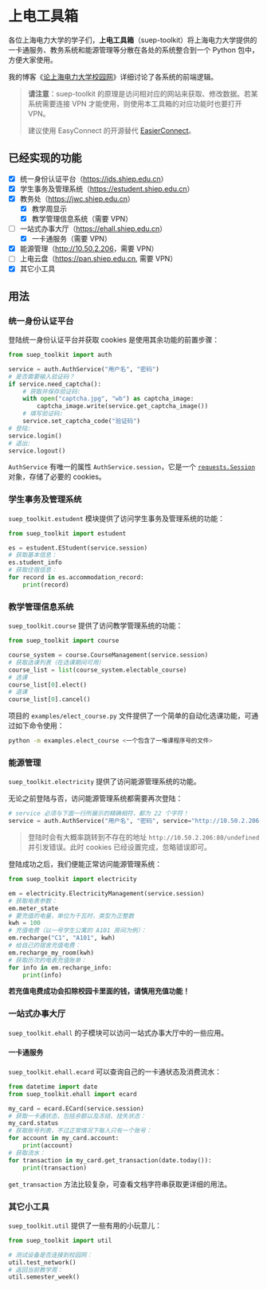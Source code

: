 # 上电工具箱

各位上海电力大学的学子们，**上电工具箱**（suep-toolkit）将上海电力大学提供的一卡通服务、教务系统和能源管理等分散在各处的系统整合到一个 Python 包中，方便大家使用。

我的博客《[论上海电力大学校园网](https://zhengxyz123.github.io/coding/suep-website/)》详细讨论了各系统的前端逻辑。

> **请注意**：suep-toolkit 的原理是访问相对应的网站来获取、修改数据。若某系统需要连接 VPN 才能使用，则使用本工具箱的对应功能时也要打开 VPN。
>
> 建议使用 EasyConnect 的开源替代 [EasierConnect](https://github.com/TeamSUEP/EasierConnect)。

## 已经实现的功能

- [x] 统一身份认证平台（<https://ids.shiep.edu.cn>）
- [x] 学生事务及管理系统（<https://estudent.shiep.edu.cn>）
- [x] 教务处（<https://jwc.shiep.edu.cn>）
  - [x] 教学周显示
  - [x] 教学管理信息系统（需要 VPN）
- [ ] 一站式办事大厅（<https://ehall.shiep.edu.cn>）
  - [x] 一卡通服务（需要 VPN）
- [x] 能源管理（<http://10.50.2.206>，需要 VPN）
- [ ] 上电云盘（<https://pan.shiep.edu.cn>, 需要 VPN） 
- [x] 其它小工具

## 用法

### 统一身份认证平台

登陆统一身份认证平台并获取 cookies 是使用其余功能的前置步骤：

```python
from suep_toolkit import auth

service = auth.AuthService("用户名", "密码")
# 是否需要输入验证码？
if service.need_captcha():
    # 获取并保存验证码:
    with open("captcha.jpg", "wb") as captcha_image:
        captcha_image.write(service.get_captcha_image())
    # 填写验证码:
    service.set_captcha_code("验证码")
# 登陆:
service.login()
# 退出:
service.logout()
```

`AuthService` 有唯一的属性 `AuthService.session`，它是一个 [`requests.Session`](https://requests.readthedocs.io/en/latest/api/#requests.Session) 对象，存储了必要的 cookies。

### 学生事务及管理系统

`suep_toolkit.estudent` 模块提供了访问学生事务及管理系统的功能：

```python
from suep_toolkit import estudent

es = estudent.EStudent(service.session)
# 获取基本信息：
es.student_info
# 获取住宿信息：
for record in es.accommodation_record:
    print(record)
```

### 教学管理信息系统

`suep_toolkit.course` 提供了访问教学管理系统的功能：

```python
from suep_toolkit import course

course_system = course.CourseManagement(service.session)
# 获取选课列表（在选课期间可用）
course_list = list(course_system.electable_course)
# 选课
course_list[0].elect()
# 退课
course_list[0].cancel()
```

项目的 `examples/elect_course.py` 文件提供了一个简单的自动化选课功能，可通过如下命令使用：

```bash
python -m examples.elect_course <一个包含了一堆课程序号的文件>
```

### 能源管理

`suep_toolkit.electricity` 提供了访问能源管理系统的功能。

无论之前登陆与否，访问能源管理系统都需要再次登陆：

```python
# service 必须与下面一行所展示的精确相符，都为 22 个字符！
service = auth.AuthService("用户名", "密码", service="http://10.50.2.206:80/", renew="true")
```

> 登陆时会有大概率跳转到不存在的地址 `http://10.50.2.206:80/undefined` 并引发错误。此时 cookies 已经设置完成，忽略错误即可。

登陆成功之后，我们便能正常访问能源管理系统：

```python
from suep_toolkit import electricity

em = electricity.ElectricityManagement(service.session)
# 获取电表参数：
em.meter_state
# 要充值的电量，单位为千瓦时，类型为正整数
kwh = 100
# 充值电费（以一号学生公寓的 A101 房间为例）：
em.recharge("C1", "A101", kwh)
# 给自己的宿舍充值电费：
em.recharge_my_room(kwh)
# 获取历次的电表充值账单：
for info in em.recharge_info:
    print(info)
```

**若充值电费成功会扣除校园卡里面的钱，请慎用充值功能！**

### 一站式办事大厅

`suep_toolkit.ehall` 的子模块可以访问一站式办事大厅中的一些应用。

#### 一卡通服务

`suep_toolkit.ehall.ecard` 可以查询自己的一卡通状态及消费流水：

```python
from datetime import date
from suep_toolkit.ehall import ecard

my_card = ecard.ECard(service.session)
# 获取一卡通状态，包括余额以及冻结、挂失状态：
my_card.status
# 获取账号列表，不过正常情况下每人只有一个账号：
for account in my_card.account:
    print(account)
# 获取流水：
for transaction in my_card.get_transaction(date.today()):
    print(transaction)
```

`get_transaction` 方法比较复杂，可查看文档字符串获取更详细的用法。

### 其它小工具

`suep_toolkit.util` 提供了一些有用的小玩意儿：

```python
from suep_toolkit import util

# 测试设备是否连接到校园网：
util.test_network()
# 返回当前教学周：
util.semester_week()
```
